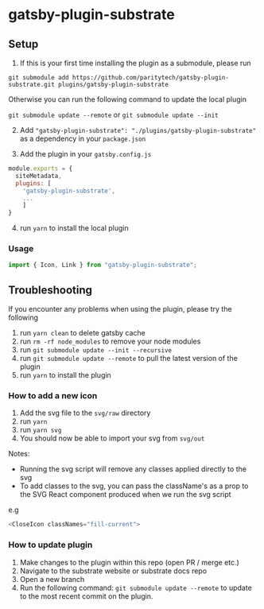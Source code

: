 # gatsby-plugin-substrate

## Setup

1. If this is your first time installing the plugin as a submodule, please run

`git submodule add https://github.com/paritytech/gatsby-plugin-substrate.git plugins/gatsby-plugin-substrate`

Otherwise you can run the following command to update the local plugin

`git submodule update --remote` or `git submodule update --init`

2. Add `"gatsby-plugin-substrate": "./plugins/gatsby-plugin-substrate"` as a dependency in your `package.json`

3. Add the plugin in your `gatsby.config.js`

```js
module.exports = {
  siteMetadata,
  plugins: [
    'gatsby-plugin-substrate',
    ...
    ]
}
```

4. run `yarn` to install the local plugin

### Usage

```js
import { Icon, Link } from "gatsby-plugin-substrate";
```

## Troubleshooting

If you encounter any problems when using the plugin, please try the following

1. run `yarn clean` to delete gatsby cache
2. run `rm -rf node_modules` to remove your node modules
3. run `git submodule update --init --recursive`
3. run `git submodule update --remote` to pull the latest version of the plugin
4. run `yarn` to install the plugin

### How to add a new icon

1. Add the svg file to the `svg/raw` directory
2. run `yarn`
3. run `yarn svg`
4. You should now be able to import your svg from `svg/out`

Notes:

- Running the svg script will remove any classes applied directly to the svg
- To add classes to the svg, you can pass the className's as a prop to the SVG React component produced when we run the svg script

e.g

```js
<CloseIcon classNames="fill-current">
```

### How to update plugin
1. Make changes to the plugin within this repo (open PR / merge etc.)
2. Navigate to the substrate website or substrate docs repo
3. Open a new branch
4. Run the following command: `git submodule update --remote` to update to the most recent commit on the plugin.
